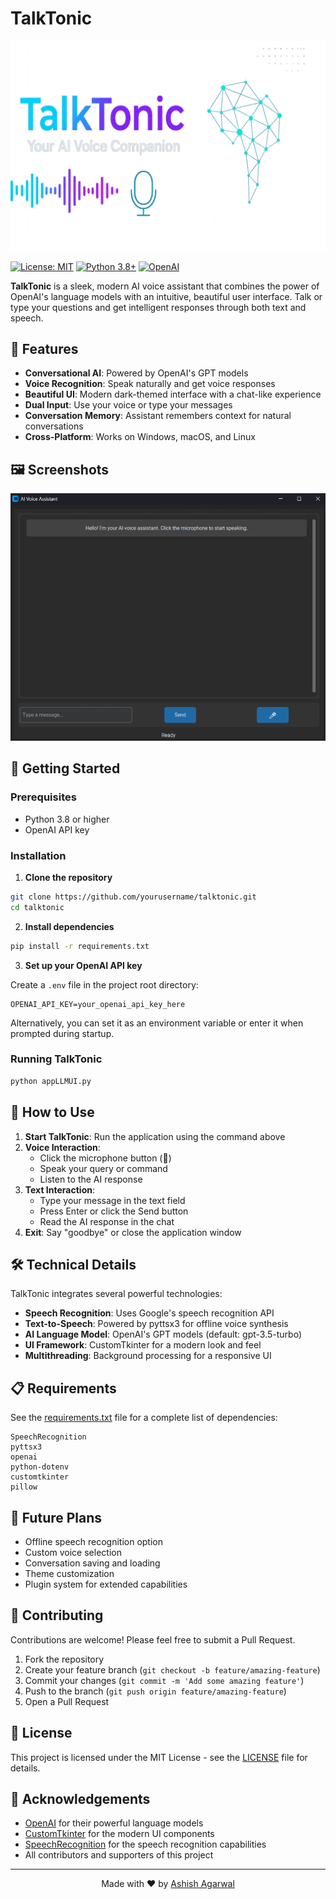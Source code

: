 # TalkTonic

![TalkTonic Banner](/img/banner2.png)

[![License: MIT](https://img.shields.io/badge/License-MIT-blue.svg)](https://opensource.org/licenses/MIT)
[![Python 3.8+](https://img.shields.io/badge/python-3.8+-blue.svg)](https://www.python.org/downloads/)
[![OpenAI](https://img.shields.io/badge/AI-OpenAI-brightgreen.svg)](https://openai.com/)

**TalkTonic** is a sleek, modern AI voice assistant that combines the power of OpenAI's language models with an intuitive, beautiful user interface. Talk or type your questions and get intelligent responses through both text and speech.

## 🌟 Features

- **Conversational AI**: Powered by OpenAI's GPT models
- **Voice Recognition**: Speak naturally and get voice responses
- **Beautiful UI**: Modern dark-themed interface with a chat-like experience
- **Dual Input**: Use your voice or type your messages
- **Conversation Memory**: Assistant remembers context for natural conversations
- **Cross-Platform**: Works on Windows, macOS, and Linux

## 🖼️ Screenshots

![TalkTonic Screenshot](https://github.com/toashishagarwal/TalkTonic/blob/main/demo.gif)

## 🚀 Getting Started

### Prerequisites

- Python 3.8 or higher
- OpenAI API key

### Installation

1. **Clone the repository**

```bash
git clone https://github.com/yourusername/talktonic.git
cd talktonic
```

2. **Install dependencies**

```bash
pip install -r requirements.txt
```

3. **Set up your OpenAI API key**

Create a `.env` file in the project root directory:

```
OPENAI_API_KEY=your_openai_api_key_here
```

Alternatively, you can set it as an environment variable or enter it when prompted during startup.

### Running TalkTonic

```bash
python appLLMUI.py
```

## 💬 How to Use

1. **Start TalkTonic**: Run the application using the command above
2. **Voice Interaction**:
   - Click the microphone button (🎤)
   - Speak your query or command
   - Listen to the AI response
3. **Text Interaction**:
   - Type your message in the text field
   - Press Enter or click the Send button
   - Read the AI response in the chat
4. **Exit**: Say "goodbye" or close the application window

## 🛠️ Technical Details

TalkTonic integrates several powerful technologies:

- **Speech Recognition**: Uses Google's speech recognition API
- **Text-to-Speech**: Powered by pyttsx3 for offline voice synthesis
- **AI Language Model**: OpenAI's GPT models (default: gpt-3.5-turbo)
- **UI Framework**: CustomTkinter for a modern look and feel
- **Multithreading**: Background processing for a responsive UI

## 📋 Requirements

See the [requirements.txt](requirements.txt) file for a complete list of dependencies:

```
SpeechRecognition
pyttsx3
openai
python-dotenv
customtkinter
pillow
```

## 🔮 Future Plans

- Offline speech recognition option
- Custom voice selection
- Conversation saving and loading
- Theme customization
- Plugin system for extended capabilities

## 🤝 Contributing

Contributions are welcome! Please feel free to submit a Pull Request.

1. Fork the repository
2. Create your feature branch (`git checkout -b feature/amazing-feature`)
3. Commit your changes (`git commit -m 'Add some amazing feature'`)
4. Push to the branch (`git push origin feature/amazing-feature`)
5. Open a Pull Request

## 📝 License

This project is licensed under the MIT License - see the [LICENSE](LICENSE) file for details.

## 🙏 Acknowledgements

- [OpenAI](https://openai.com/) for their powerful language models
- [CustomTkinter](https://github.com/TomSchimansky/CustomTkinter) for the modern UI components
- [SpeechRecognition](https://pypi.org/project/SpeechRecognition/) for the speech recognition capabilities
- All contributors and supporters of this project

---

<p align="center">
  Made with ❤️ by <a href="https://github.com/toashishagarwal">Ashish Agarwal</a>
</p>